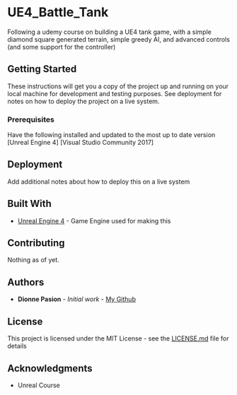 # UE4_Battle_Tank
Following a udemy course on building a UE4 tank game, with a simple diamond square generated terrain, simple greedy AI, and advanced controls (and some support for the controller)

## Getting Started

These instructions will get you a copy of the project up and running on your local machine for development and testing purposes. See deployment for notes on how to deploy the project on a live system.

### Prerequisites

Have the following installed and updated to the most up to date version
[Unreal Engine 4]
[Visual Studio Community 2017]

## Deployment

Add additional notes about how to deploy this on a live system

## Built With

* [Unreal Engine 4](https://www.unrealengine.com/en-US/feed) - Game Engine used for making this

## Contributing

Nothing as of yet.

## Authors

* **Dionne Pasion** - *Initial work* - [My Github](https://github.com/ItzProxy)

## License

This project is licensed under the MIT License - see the [LICENSE.md](LICENSE.md) file for details

## Acknowledgments

* Unreal Course  
